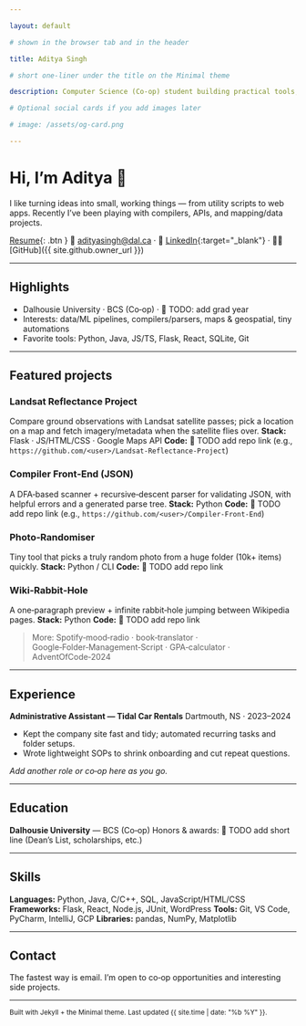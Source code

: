 ```yaml
---

layout: default

# shown in the browser tab and in the header

title: Aditya Singh

# short one‑liner under the title on the Minimal theme

description: Computer Science (Co‑op) student building practical tools, data apps, and tiny utilities.

# Optional social cards if you add images later

# image: /assets/og-card.png

---
```


<!--
How to use this file
1) Save this as `index.md` at the root of your portfolio repo (or in `/docs` if your Pages source is that folder).
2) Put your resume at `/assets/resume.pdf` and update the link below.
3) Replace any 🔧 TODO placeholders.
4) Commit & push. With the Minimal theme enabled, Pages will build automatically.

Tip: Keep this page short. Link out to repos or a /projects page if you add more.
-->

# Hi, I’m Aditya 👋

I like turning ideas into small, working things — from utility scripts to web apps. Recently I’ve been playing with compilers, APIs, and mapping/data projects.

[Resume](/assets/resume.pdf){: .btn }
📧 [adityasingh@dal.ca](mailto:adityasingh@dal.ca) · 🔗 [LinkedIn](https://www.linkedin.com/in/your-link/){\:target="\_blank"} · 🧑‍💻 \[GitHub]\({{ site.github.owner\_url }})

---

## Highlights

* Dalhousie University · BCS (Co‑op) · 🔧 TODO: add grad year
* Interests: data/ML pipelines, compilers/parsers, maps & geospatial, tiny automations
* Favorite tools: Python, Java, JS/TS, Flask, React, SQLite, Git

---

## Featured projects

### Landsat Reflectance Project

Compare ground observations with Landsat satellite passes; pick a location on a map and fetch imagery/metadata when the satellite flies over.
**Stack:** Flask · JS/HTML/CSS · Google Maps API
**Code:** 🔧 TODO add repo link (e.g., `https://github.com/<user>/Landsat-Reflectance-Project`)

### Compiler Front‑End (JSON)

A DFA‑based scanner + recursive‑descent parser for validating JSON, with helpful errors and a generated parse tree.
**Stack:** Python
**Code:** 🔧 TODO add repo link (e.g., `https://github.com/<user>/Compiler-Front-End`)

### Photo‑Randomiser

Tiny tool that picks a truly random photo from a huge folder (10k+ items) quickly.
**Stack:** Python / CLI
**Code:** 🔧 TODO add repo link

### Wiki‑Rabbit‑Hole

A one‑paragraph preview + infinite rabbit‑hole jumping between Wikipedia pages.
**Stack:** Python
**Code:** 🔧 TODO add repo link

> More: Spotify‑mood‑radio · book‑translator · Google‑Folder‑Management‑Script · GPA‑calculator · AdventOfCode‑2024

---

## Experience

**Administrative Assistant — Tidal Car Rentals**
Dartmouth, NS · 2023–2024

* Kept the company site fast and tidy; automated recurring tasks and folder setups.
* Wrote lightweight SOPs to shrink onboarding and cut repeat questions.

*Add another role or co‑op here as you go.*

---

## Education

**Dalhousie University** — BCS (Co‑op)
Honors & awards: 🔧 TODO add short line (Dean’s List, scholarships, etc.)

---

## Skills

**Languages:** Python, Java, C/C++, SQL, JavaScript/HTML/CSS
**Frameworks:** Flask, React, Node.js, JUnit, WordPress
**Tools:** Git, VS Code, PyCharm, IntelliJ, GCP
**Libraries:** pandas, NumPy, Matplotlib

---

## Contact

The fastest way is email. I’m open to co‑op opportunities and interesting side projects.

---

<sub>Built with Jekyll + the Minimal theme. Last updated {{ site.time | date: "%b %Y" }}.</sub>
